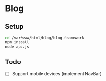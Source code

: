 # Blog

## Setup

```sh
cd /var/www/html/blog/blog-framework
npm install
node app.js
```

## Todo

* [ ] Support mobile devices (implement NavBar) 